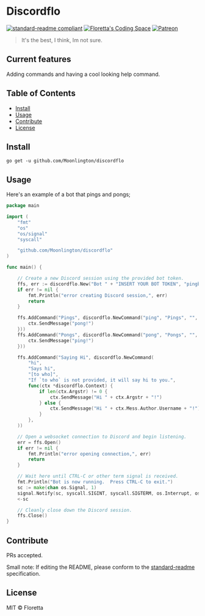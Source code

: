 # Discordflo

[![standard-readme compliant](https://img.shields.io/badge/standard--readme-OK-green.svg?style=flat-square)](https://github.com/RichardLitt/standard-readme)
[![Floretta's Coding Space](https://img.shields.io/badge/discord-Floretta's%20Coding%20Space-738bd7.svg?style=flat-square)](https://discordapp.com/invite/pPxa93F)
[![Patreon](https://img.shields.io/badge/patreon-donate!-orange.svg?style=flat-square)](https://www.patreon.com/floretta)

> It's the best, I think, Im not sure.

## Current features

Adding commands and having a cool looking help command.

## Table of Contents

-   [Install](#install)
-   [Usage](#usage)
-   [Contribute](#contribute)
-   [License](#license)

## Install

```
go get -u github.com/Moonlington/discordflo
```

## Usage

Here's an example of a bot that pings and pongs;

```go
package main

import (
	"fmt"
	"os"
	"os/signal"
	"syscall"

	"github.com/Moonlington/discordflo"
)

func main() {

	// Create a new Discord session using the provided bot token.
	ffs, err := discordflo.New("Bot " + "INSERT YOUR BOT TOKEN", "pingbot.", false)
	if err != nil {
		fmt.Println("error creating Discord session,", err)
		return
	}

	ffs.AddCommand("Pings", discordflo.NewCommand("ping", "Pings", "", "", func(ctx *discordflo.Context) {
		ctx.SendMessage("pong!")
	}))
	ffs.AddCommand("Pongs", discordflo.NewCommand("pong", "Pongs", "", "", func(ctx *discordflo.Context) {
		ctx.SendMessage("ping!")
	}))

	ffs.AddCommand("Saying Hi", discordflo.NewCommand(
		"hi",
		"Says hi",
		"[to who]",
		"If `to who` is not provided, it will say hi to you.",
		func(ctx *discordflo.Context) {
			if len(ctx.Argstr) != 0 {
				ctx.SendMessage("Hi " + ctx.Argstr + "!")
			} else {
				ctx.SendMessage("Hi " + ctx.Mess.Author.Username + "!")
			}
		},
	))

	// Open a websocket connection to Discord and begin listening.
	err = ffs.Open()
	if err != nil {
		fmt.Println("error opening connection,", err)
		return
	}

	// Wait here until CTRL-C or other term signal is received.
	fmt.Println("Bot is now running.  Press CTRL-C to exit.")
	sc := make(chan os.Signal, 1)
	signal.Notify(sc, syscall.SIGINT, syscall.SIGTERM, os.Interrupt, os.Kill)
	<-sc

	// Cleanly close down the Discord session.
	ffs.Close()
}
```

## Contribute

PRs accepted.

Small note: If editing the README, please conform to the [standard-readme](https://github.com/RichardLitt/standard-readme) specification.

## License

MIT © Floretta

